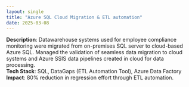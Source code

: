 ```yaml
---
layout: single
title: "Azure SQL Cloud Migration & ETL automation"
date: 2025-03-08
---
```


**Description**: Datawarehouse systems used for employee compliance monitoring were migrated from on-premises SQL server to cloud-based Azure SQL. Managed the validation of seamless data migration to cloud systems and Azure SSIS data pipelines created in cloud for data processing.    
**Tech Stack**: SQL, DataGaps (ETL Automation Tool), Azure Data Factory   
**Impact**: 80% reduction in regression effort through ETL automation.